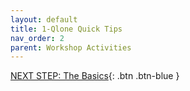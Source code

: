 ```yaml
---
layout: default
title: 1-Qlone Quick Tips
nav_order: 2
parent: Workshop Activities
---
```


[NEXT STEP: The Basics](act-2.html){: .btn .btn-blue }
